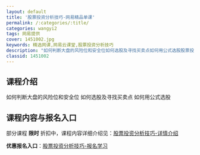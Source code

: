 ```yaml
---
layout: default
title: '股票投资分析技巧-网易精品单课'
permalink: /:categories/:title/
categories: wangyi2
tags: 网易提供
cover: 1451002.jpg
keywords: 精选网课,网易云课堂,股票投资分析技巧
description: "如何判断大盘的风险位和安全位如何选股及寻找买卖点如何用公式选股股票投资分析技巧"
classid: 1451002
---
```


## 课程介绍

如何判断大盘的风险位和安全位
如何选股及寻找买卖点
如何用公式选股

## 课程内容与报名入口

部分课程 **限时** 折扣中，课程内容详细介绍见：[股票投资分析技巧-详情介绍](https://study.163.com/course/introduction/1451002.htm?share=1&shareId=1025206652&utm_campaign=share&utm_medium=iphoneShare&utm_source=&utm_u=1025206652)

**优惠报名入口**：[股票投资分析技巧-报名学习](https://study.163.com/course/introduction/1451002.htm?share=1&shareId=1025206652&utm_campaign=share&utm_medium=iphoneShare&utm_source=&utm_u=1025206652)

